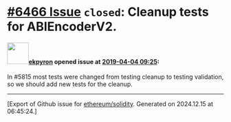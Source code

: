 # [\#6466 Issue](https://github.com/ethereum/solidity/issues/6466) `closed`: Cleanup tests for ABIEncoderV2.

#### <img src="https://avatars.githubusercontent.com/u/1347491?v=4" width="50">[ekpyron](https://github.com/ekpyron) opened issue at [2019-04-04 09:25](https://github.com/ethereum/solidity/issues/6466):

In #5815 most tests were changed from testing cleanup to testing validation, so we should add new tests for the cleanup.




-------------------------------------------------------------------------------



[Export of Github issue for [ethereum/solidity](https://github.com/ethereum/solidity). Generated on 2024.12.15 at 06:45:24.]
